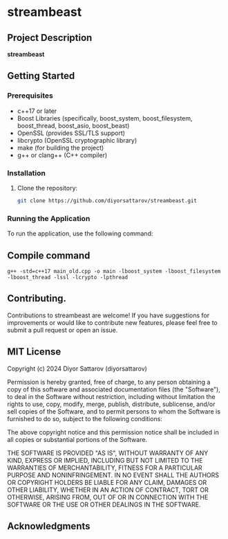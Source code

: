 # streambeast

## Project Description

**streambeast** 

## Getting Started

### Prerequisites

- c++17 or later
- Boost Libraries (specifically, boost_system, boost_filesystem, boost_thread, boost_asio, boost_beast)
- OpenSSL (provides SSL/TLS support)
- libcrypto (OpenSSL cryptographic library)
- make (for building the project)
- g++ or clang++ (C++ compiler)

### Installation

1. Clone the repository:
    ```bash
    git clone https://github.com/diyorsattarov/streambeast.git
    ```

### Running the Application

To run the application, use the following command:

## Compile command
`g++ -std=c++17 main_old.cpp -o main -lboost_system -lboost_filesystem -lboost_thread -lssl -lcrypto -lpthread`

## Contributing.

Contributions to streambeast are welcome! If you have suggestions for improvements or would like to contribute new features, please feel free to submit a pull request or open an issue.

## MIT License

Copyright (c) 2024 Diyor Sattarov (diyorsattarov) 

Permission is hereby granted, free of charge, to any person obtaining a copy of this software and associated documentation files (the "Software"), to deal in the Software without restriction, including without limitation the rights to use, copy, modify, merge, publish, distribute, sublicense, and/or sell copies of the Software, and to permit persons to whom the Software is furnished to do so, subject to the following conditions:

The above copyright notice and this permission notice shall be included in all copies or substantial portions of the Software.

THE SOFTWARE IS PROVIDED "AS IS", WITHOUT WARRANTY OF ANY KIND, EXPRESS OR IMPLIED, INCLUDING BUT NOT LIMITED TO THE WARRANTIES OF MERCHANTABILITY, FITNESS FOR A PARTICULAR PURPOSE AND NONINFRINGEMENT. IN NO EVENT SHALL THE AUTHORS OR COPYRIGHT HOLDERS BE LIABLE FOR ANY CLAIM, DAMAGES OR OTHER LIABILITY, WHETHER IN AN ACTION OF CONTRACT, TORT OR OTHERWISE, ARISING FROM, OUT OF OR IN CONNECTION WITH THE SOFTWARE OR THE USE OR OTHER DEALINGS IN THE SOFTWARE.

## Acknowledgments


